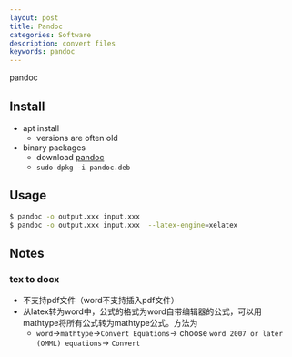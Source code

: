 ```yaml
---
layout: post
title: Pandoc
categories: Software
description: convert files
keywords: pandoc
---
```

pandoc 

## Install

- apt install
  - versions are often old
- binary packages
  - download [pandoc](https://github.com/jgm/pandoc/releases/tag/2.1.1)
  - `sudo dpkg -i pandoc.deb`

## Usage

```bash
$ pandoc -o output.xxx input.xxx
$ pandoc -o output.xxx input.xxx  --latex-engine=xelatex
```

## Notes

### tex to docx

- 不支持pdf文件（word不支持插入pdf文件）
- 从latex转为word中，公式的格式为word自带编辑器的公式，可以用mathtype将所有公式转为mathtype公式。方法为
  - `word`->`mathtype`->`Convert Equations`-> choose `word 2007 or later (OMML) equations`-> `Convert`

